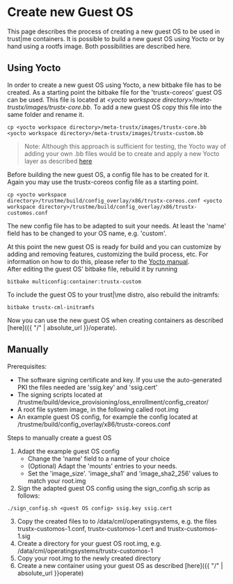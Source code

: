 ---
---

# Create new Guest OS

This page describes the process of creating a new guest OS to be used in trust\|me containers.
It is possible to build a new guest OS using Yocto or by hand using a rootfs image. Both possibilities are described here.

## Using Yocto
In order to create a new guest OS using Yocto, a new bitbake file has to be created. As a starting point the bitbake file for the 'trustx-coreos' guest OS can be used. This file is located at *\<yocto workspace directory\>/meta-trustx/images/trustx-core.bb*. To add a new guest OS copy this file into the same folder and rename it.
```
cp <yocto workspace directory>/meta-trustx/images/trustx-core.bb <yocto workspace directory>/meta-trustx/images/trustx-custom.bb
```
> Note: Although this approach is sufficient for testing, the Yocto way of adding your own .bb files would be to create and apply a new Yocto layer as described [here](https://www.yoctoproject.org/docs/current/dev-manual/dev-manual.html#understanding-and-creating-layers)

Before building the new guest OS, a config file has to be created for it.
Again you may use the trustx-coreos config file as a starting point.
```
cp <yocto workspace directory>/trustme/build/config_overlay/x86/trustx-coreos.conf <yocto workspace directory>/trustme/build/config_overlay/x86/trustx-customos.conf
```
The new config file has to be adapted to suit your needs. At least the 'name' field has to be changed to your OS name, e.g. 'custom'.

At this point the new guest OS is ready for build and you can customize by adding and removing features, customizing the build process, etc. For information on how to do this, please refer to the [Yocto manual](https://www.yoctoproject.org/docs/current/mega-manual/mega-manual.html).  
After editing the guest OS' bitbake file, rebuild it by running

```
bitbake multiconfig:container:trustx-custom
```
To include the guest OS to your trust|\me distro, also rebuild the initramfs:
```
bitbake trustx-cml-initramfs
```
Now you can use the new guest OS when creating containers as described [here]({{ "/" | absolute_url }}/operate).

## Manually
Prerequisites:
* The software signing certificate and key. If you use the auto-generated PKI the files needed are 'ssig.key' and 'ssig.cert'
* The signing scripts located at <yocto workspace directory>/trustme/build/device_provisioning/oss_enrollment/config_creator/
* A root file system image, in the following called root.img
* An example guest OS config, for example the config located at <yocto workspace directory>/trustme/build/config_overlay/x86/trustx-coreos.conf

Steps to manually create a guest OS

1. Adapt the example guest OS config
	* Change the 'name' field to a name of your choice
	* (Optional) Adapt the 'mounts' entries to your needs.
	* Set the 'image_size'. 'image_sha1' and 'image_sha2_256' values to match your root.img
2. Sign the adapted guest OS config using the sign_config.sh scrip as follows:
```
./sign_config.sh <guest OS config> ssig.key ssig.cert
```
3. Copy the created files to to /data/cml/operatingsystems, e.g. the files trustx-customos-1.conf, trustx-customos-1.cert and trustx-customos-1.sig
4. Create a directory for your guest OS root.img, e.g. /data/cml/operatingsystems/trustx-customos-1
5. Copy your root.img to the newly created directory
6. Create a new container using your guest OS as described [here]({{ "/" | absolute_url }}operate)

